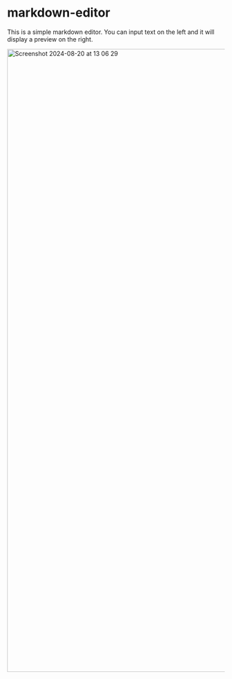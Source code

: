 # markdown-editor
This is a simple markdown editor. You can input text on the left and it will display a preview on the right.

<img width="1440" alt="Screenshot 2024-08-20 at 13 06 29" src="https://github.com/user-attachments/assets/d5b1b15f-4e2a-4c1e-b922-0c2d4b2533fe">
